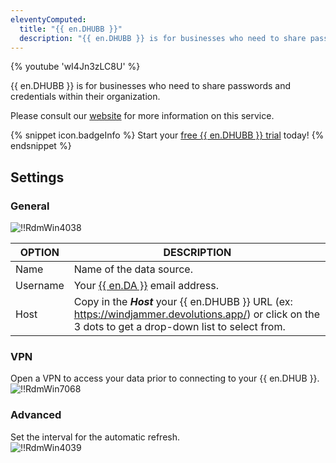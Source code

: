 ```yaml
---
eleventyComputed:
  title: "{{ en.DHUBB }}"
  description: "{{ en.DHUBB }} is for businesses who need to share passwords and credentials within their organization."
---
```

{% youtube 'wI4Jn3zLC8U' %}  

{{ en.DHUBB }} is for businesses who need to share passwords and credentials within their organization.  

Please consult our [website](https://devolutions.net/password-hub/) for more information on this service. 

{% snippet icon.badgeInfo %} 
Start your [free {{ en.DHUBB }} trial](https://devolutions.net/password-hub/business/sign-up) today!
{% endsnippet %}
 
## Settings 

### General 

![!!RdmWin4038](https://webdevolutions.azureedge.net/docs/en/rdm/windows/RdmWin4038.png) 

| OPTION   | DESCRIPTION |
|----------|-------------|
| Name     | Name of the data source.                                           |
| Username | Your [{{ en.DA }}](https://portal.devolutions.com/) email address. |
| Host     | Copy in the ***Host*** your {{ en.DHUBB }} URL (ex: https://windjammer.devolutions.app/) or click on the 3 dots to get a drop-down list to select from. |

### VPN 

Open a VPN to access your data prior to connecting to your {{ en.DHUB }}.  
![!!RdmWin7068](https://webdevolutions.azureedge.net/docs/en/rdm/windows/RdmWin7068.png) 

### Advanced 

Set the interval for the automatic refresh.  
![!!RdmWin4039](https://webdevolutions.azureedge.net/docs/en/rdm/windows/RdmWin4039.png) 

